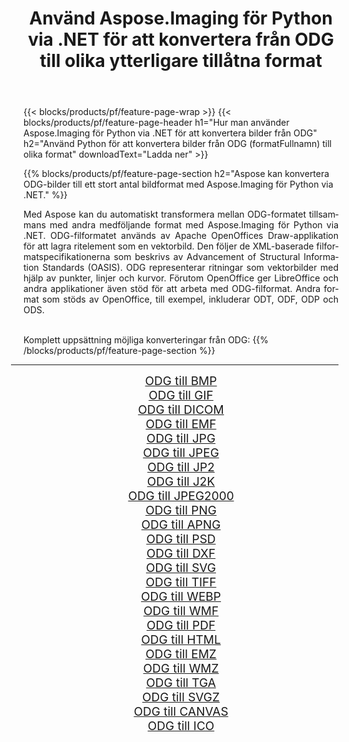 ﻿---
title: Använd Aspose.Imaging för Python via .NET för att konvertera från ODG till olika ytterligare tillåtna format 
weight: 3920
url: /sv/python-net/conversion/from/odg/ 
lang: sv
langdirlevel: 2
locales: zh-hans,ja,it,ru,de,es,fr,nl,id,lt,pl,pt,vi,tr,ko,zh-hant,ar,hi,th,sv,cs,uk,he
description: Du kan snabbt omvandla från ODG(Apache OpenOffice ritformat) till olika format med Aspose.Imaging för Python via .NET.
---

{{< blocks/products/pf/feature-page-wrap >}}
{{< blocks/products/pf/feature-page-header h1="Hur man använder Aspose.Imaging för Python via .NET för att konvertera bilder från ODG" h2="Använd Python för att konvertera bilder från ODG (formatFullnamn) till olika format" downloadText="Ladda ner" >}}


{{% blocks/products/pf/feature-page-section  h2="Aspose kan konvertera ODG-bilder till ett stort antal bildformat med Aspose.Imaging för Python via .NET." %}}
<p align=justify>Med Aspose kan du automatiskt transformera mellan ODG-formatet tillsammans med andra medföljande format med Aspose.Imaging för Python via .NET. ODG-filformatet används av Apache OpenOffices Draw-applikation för att lagra ritelement som en vektorbild. Den följer de XML-baserade filformatspecifikationerna som beskrivs av Advancement of Structural Information Standards (OASIS). ODG representerar ritningar som vektorbilder med hjälp av punkter, linjer och kurvor. Förutom OpenOffice ger LibreOffice och andra applikationer även stöd för att arbeta med ODG-filformat. Andra format som stöds av OpenOffice, till exempel, inkluderar ODT, ODF, ODP och ODS.</p>
<br/>
Komplett uppsättning möjliga konverteringar från ODG:
{{% /blocks/products/pf/feature-page-section %}}
<div class="container-fluid productfamilypage bg-gray">
    <div class="convertypes bg-gray agp-content section">
        <div class="container">
		<hr style="margin-left:-20px;"/>
		<div class="row other-converters" style="gap: 10px;font-size: 19px;text-align:center;">
		    <div class='col-md-2 other-converter remove-lp remove-rp'><a href="/imaging/sv/python-net/conversion/odg-to-bmp/" style="padding:15px;">ODG till BMP</a></div><div class='col-md-2 other-converter remove-lp remove-rp'><a href="/imaging/sv/python-net/conversion/odg-to-gif/" style="padding:15px;">ODG till GIF</a></div><div class='col-md-2 other-converter remove-lp remove-rp'><a href="/imaging/sv/python-net/conversion/odg-to-dicom/" style="padding:15px;">ODG till DICOM</a></div><div class='col-md-2 other-converter remove-lp remove-rp'><a href="/imaging/sv/python-net/conversion/odg-to-emf/" style="padding:15px;">ODG till EMF</a></div><div class='col-md-2 other-converter remove-lp remove-rp'><a href="/imaging/sv/python-net/conversion/odg-to-jpg/" style="padding:15px;">ODG till JPG</a></div><div class='col-md-2 other-converter remove-lp remove-rp'><a href="/imaging/sv/python-net/conversion/odg-to-jpeg/" style="padding:15px;">ODG till JPEG</a></div><div class='col-md-2 other-converter remove-lp remove-rp'><a href="/imaging/sv/python-net/conversion/odg-to-jp2/" style="padding:15px;">ODG till JP2</a></div><div class='col-md-2 other-converter remove-lp remove-rp'><a href="/imaging/sv/python-net/conversion/odg-to-j2k/" style="padding:15px;">ODG till J2K</a></div><div class='col-md-2 other-converter remove-lp remove-rp'><a href="/imaging/sv/python-net/conversion/odg-to-jpeg2000/" style="padding:15px;">ODG till JPEG2000</a></div><div class='col-md-2 other-converter remove-lp remove-rp'><a href="/imaging/sv/python-net/conversion/odg-to-png/" style="padding:15px;">ODG till PNG</a></div><div class='col-md-2 other-converter remove-lp remove-rp'><a href="/imaging/sv/python-net/conversion/odg-to-apng/" style="padding:15px;">ODG till APNG</a></div><div class='col-md-2 other-converter remove-lp remove-rp'><a href="/imaging/sv/python-net/conversion/odg-to-psd/" style="padding:15px;">ODG till PSD</a></div><div class='col-md-2 other-converter remove-lp remove-rp'><a href="/imaging/sv/python-net/conversion/odg-to-dxf/" style="padding:15px;">ODG till DXF</a></div><div class='col-md-2 other-converter remove-lp remove-rp'><a href="/imaging/sv/python-net/conversion/odg-to-svg/" style="padding:15px;">ODG till SVG</a></div><div class='col-md-2 other-converter remove-lp remove-rp'><a href="/imaging/sv/python-net/conversion/odg-to-tiff/" style="padding:15px;">ODG till TIFF</a></div><div class='col-md-2 other-converter remove-lp remove-rp'><a href="/imaging/sv/python-net/conversion/odg-to-webp/" style="padding:15px;">ODG till WEBP</a></div><div class='col-md-2 other-converter remove-lp remove-rp'><a href="/imaging/sv/python-net/conversion/odg-to-wmf/" style="padding:15px;">ODG till WMF</a></div><div class='col-md-2 other-converter remove-lp remove-rp'><a href="/imaging/sv/python-net/conversion/odg-to-pdf/" style="padding:15px;">ODG till PDF</a></div><div class='col-md-2 other-converter remove-lp remove-rp'><a href="/imaging/sv/python-net/conversion/odg-to-html/" style="padding:15px;">ODG till HTML</a></div><div class='col-md-2 other-converter remove-lp remove-rp'><a href="/imaging/sv/python-net/conversion/odg-to-emz/" style="padding:15px;">ODG till EMZ</a></div><div class='col-md-2 other-converter remove-lp remove-rp'><a href="/imaging/sv/python-net/conversion/odg-to-wmz/" style="padding:15px;">ODG till WMZ</a></div><div class='col-md-2 other-converter remove-lp remove-rp'><a href="/imaging/sv/python-net/conversion/odg-to-tga/" style="padding:15px;">ODG till TGA</a></div><div class='col-md-2 other-converter remove-lp remove-rp'><a href="/imaging/sv/python-net/conversion/odg-to-svgz/" style="padding:15px;">ODG till SVGZ</a></div><div class='col-md-2 other-converter remove-lp remove-rp'><a href="/imaging/sv/python-net/conversion/odg-to-canvas/" style="padding:15px;">ODG till CANVAS</a></div><div class='col-md-2 other-converter remove-lp remove-rp'><a href="/imaging/sv/python-net/conversion/odg-to-ico/" style="padding:15px;">ODG till ICO</a></div>
                </div>
        </div>
    </div>
</div>
<br/>

